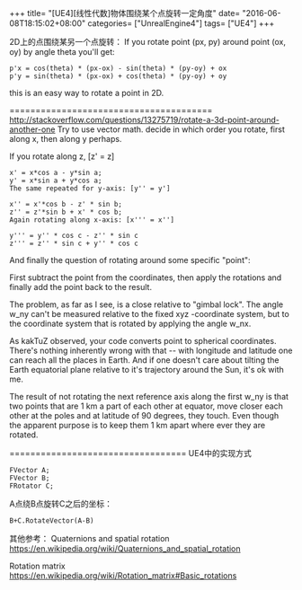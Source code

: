 +++
title= "[UE4][线性代数]物体围绕某个点旋转一定角度"
date= "2016-06-08T18:15:02+08:00"
categories= ["UnrealEngine4"]
tags= ["UE4"]
+++

2D上的点围绕某另一个点旋转：
If you rotate point (px, py) around point (ox, oy) by angle theta you'll get:

    p'x = cos(theta) * (px-ox) - sin(theta) * (py-oy) + ox
    p'y = sin(theta) * (px-ox) + cos(theta) * (py-oy) + oy

this is an easy way to rotate a point in 2D.


=======================================
http://stackoverflow.com/questions/13275719/rotate-a-3d-point-around-another-one
Try to use vector math. decide in which order you rotate, first along x, then along y perhaps.

If you rotate along z, [z' = z]

    x' = x*cos a - y*sin a;
    y' = x*sin a + y*cos a;  
    The same repeated for y-axis: [y'' = y']

    x'' = x'*cos b - z' * sin b;
    z'' = z'*sin b + x' * cos b;  
    Again rotating along x-axis: [x''' = x'']

    y''' = y'' * cos c - z'' * sin c
    z''' = z'' * sin c + y'' * cos c
And finally the question of rotating around some specific "point":

First subtract the point from the coordinates, then apply the rotations and finally add the point back to the result.

The problem, as far as I see, is a close relative to "gimbal lock". The angle w_ny can't be measured relative to the fixed xyz -coordinate system, but to the coordinate system that is rotated by applying the angle w_nx.

As kakTuZ observed, your code converts point to spherical coordinates. There's nothing inherently wrong with that -- with longitude and latitude one can reach all the places in Earth. And if one doesn't care about tilting the Earth equatorial plane relative to it's trajectory around the Sun, it's ok with me.

The result of not rotating the next reference axis along the first w_ny is that two points that are 1 km a part of each other at equator, move closer each other at the poles and at latitude of 90 degrees, they touch. Even though the apparent purpose is to keep them 1 km apart where ever they are rotated.


==================================
UE4中的实现方式

    FVector A;
    FVector B;
    FRotator C;

A点绕B点旋转C之后的坐标：

    B+C.RotateVector(A-B)



其他参考：
Quaternions and spatial rotation
https://en.wikipedia.org/wiki/Quaternions_and_spatial_rotation

Rotation matrix
https://en.wikipedia.org/wiki/Rotation_matrix#Basic_rotations